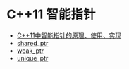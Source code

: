 # C++11 智能指针

* [C++11中智能指针的原理、使用、实现](C++11中智能指针的原理使用实现.md)
* [shared_ptr](shared_ptr/readme.md)
* [weak_ptr](weak_ptr/readme.md)
* [unique_ptr](unique_ptr/readme.md)
